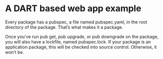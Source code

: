 # A DART based web app example

Every package has a pubspec, a file named pubspec.yaml, in the root directory of the package. That’s what makes it a package.

Once you’ve run pub get, pub upgrade, or pub downgrade on the package, you will also have a lockfile, named pubspec.lock.
If your package is an application package, this will be checked into source control. Otherwise, it won’t be.